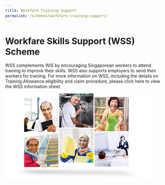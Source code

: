 ```yaml
---
title: Workfare Training Support
permalink: /schemes/workfare-training-support/
---
```

# Workfare Skills Support (WSS) Scheme

WSS complements WIS by encouraging Singaporean workers to attend training to improve their skills. WSS also supports employers to send their workers for training. For more information on WSS, including the details on Training Allowance eligibility and claim procedure, please click here to view the WSS information sheet.

![](/images/WSS1.png)

